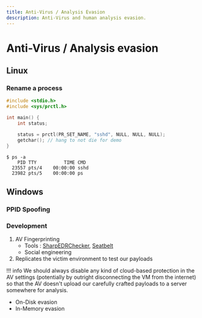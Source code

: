 ```yaml
---
title: Anti-Virus / Analysis Evasion
description: Anti-Virus and human analysis evasion.
---
```


# Anti-Virus / Analysis evasion

## Linux

### Rename a process

```c
#include <stdio.h>
#include <sys/prctl.h>

int main() {
    int status;

    status = prctl(PR_SET_NAME, "sshd", NULL, NULL, NULL);
    getchar(); // hang to not die for demo
}
```

```
$ ps -a
    PID TTY          TIME CMD
  23557 pts/4    00:00:00 sshd
  23982 pts/5    00:00:00 ps
```


## Windows

### PPID Spoofing



### Development

1. AV Fingerprinting
    - Tools : [SharpEDRChecker](https://github.com/PwnDexter/SharpEDRChecker), [Seatbelt](https://github.com/GhostPack/Seatbelt)
    - Social engineering
2. Replicates the victim environment to test our payloads


!!! info
    We should always disable any kind of cloud-based protection in the AV settings (potentially by outright disconnecting the VM from the internet) so that the AV doesn't upload our carefully crafted payloads to a server somewhere for analysis.


- On-Disk evasion
- In-Memory evasion